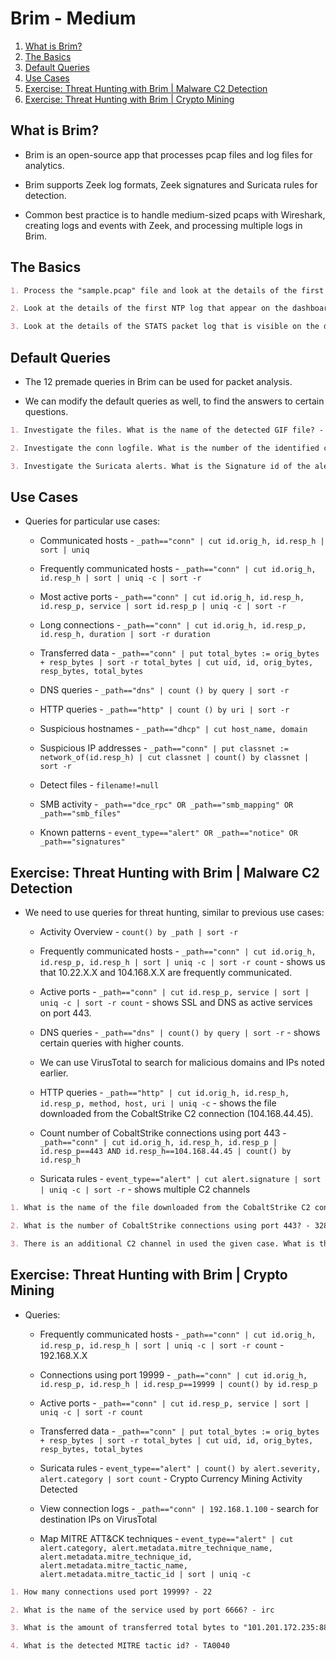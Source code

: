 # Brim - Medium

1. [What is Brim?](#what-is-brim)
2. [The Basics](#the-basics)
3. [Default Queries](#default-queries)
4. [Use Cases](#use-cases)
5. [Exercise: Threat Hunting with Brim | Malware C2 Detection](#exercise-threat-hunting-with-brim--malware-c2-detection)
6. [Exercise: Threat Hunting with Brim | Crypto Mining](#exercise-threat-hunting-with-brim--crypto-mining)

## What is Brim?

* Brim is an open-source app that processes pcap files and log files for analytics.

* Brim supports Zeek log formats, Zeek signatures and Suricata rules for detection.

* Common best practice is to handle medium-sized pcaps with Wireshark, creating logs and events with Zeek, and processing multiple logs in Brim.

## The Basics

```markdown
1. Process the "sample.pcap" file and look at the details of the first DNS log that appear on the dashboard. What is the "qclass_name"? - C_INTERNET

2. Look at the details of the first NTP log that appear on the dashboard. What is the "duration" value? - 0.005

3. Look at the details of the STATS packet log that is visible on the dashboard. What is the "reassem_tcp_size"? - 540
```

## Default Queries

* The 12 premade queries in Brim can be used for packet analysis.

* We can modify the default queries as well, to find the answers to certain questions.

```markdown
1. Investigate the files. What is the name of the detected GIF file? - cat01_with_hidden_text.gif

2. Investigate the conn logfile. What is the number of the identified city names? - 2

3. Investigate the Suricata alerts. What is the Signature id of the alert category "Potential Corporate Privacy Violation"? - 2,012,887
```

## Use Cases

* Queries for particular use cases:

  * Communicated hosts - ```_path=="conn" | cut id.orig_h, id.resp_h | sort | uniq```

  * Frequently communicated hosts - ```_path=="conn" | cut id.orig_h, id.resp_h | sort | uniq -c | sort -r```

  * Most active ports - ```_path=="conn" | cut id.orig_h, id.resp_h, id.resp_p, service | sort id.resp_p | uniq -c | sort -r```

  * Long connections - ```_path=="conn" | cut id.orig_h, id.resp_p, id.resp_h, duration | sort -r duration```

  * Transferred data - ```_path=="conn" | put total_bytes := orig_bytes + resp_bytes | sort -r total_bytes | cut uid, id, orig_bytes, resp_bytes, total_bytes```

  * DNS queries - ```_path=="dns" | count () by query | sort -r```

  * HTTP queries - ```_path=="http" | count () by uri | sort -r```

  * Suspicious hostnames - ```_path=="dhcp" | cut host_name, domain```

  * Suspicious IP addresses - ```_path=="conn" | put classnet := network_of(id.resp_h) | cut classnet | count() by classnet | sort -r```

  * Detect files - ```filename!=null```

  * SMB activity - ```_path=="dce_rpc" OR _path=="smb_mapping" OR _path=="smb_files"```

  * Known patterns - ```event_type=="alert" OR _path=="notice" OR _path=="signatures"```

## Exercise: Threat Hunting with Brim | Malware C2 Detection

* We need to use queries for threat hunting, similar to previous use cases:

  * Activity Overview - ```count() by _path | sort -r```

  * Frequently communicated hosts - ```_path=="conn" | cut id.orig_h, id.resp_p, id.resp_h | sort | uniq -c | sort -r count``` - shows us that 10.22.X.X and 104.168.X.X are frequently communicated.

  * Active ports - ```_path=="conn" | cut id.resp_p, service | sort | uniq -c | sort -r count``` - shows SSL and DNS as active services on port 443.

  * DNS queries - ```_path=="dns" | count() by query | sort -r``` - shows certain queries with higher counts.

  * We can use VirusTotal to search for malicious domains and IPs noted earlier.

  * HTTP queries - ```_path=="http" | cut id.orig_h, id.resp_h, id.resp_p, method, host, uri | uniq -c``` - shows the file downloaded from the CobaltStrike C2 connection (104.168.44.45).

  * Count number of CobaltStrike connections using port 443 - ```_path=="conn" | cut id.orig_h, id.resp_h, id.resp_p | id.resp_p==443 AND id.resp_h==104.168.44.45 | count() by id.resp_h```

  * Suricata rules - ```event_type=="alert" | cut alert.signature | sort | uniq -c | sort -r``` - shows multiple C2 channels

```markdown
1. What is the name of the file downloaded from the CobaltStrike C2 connection? - 4564.exe

2. What is the number of CobaltStrike connections using port 443? - 328

3. There is an additional C2 channel in used the given case. What is the name of the secondary C2 channel? - IcedID
```

## Exercise: Threat Hunting with Brim | Crypto Mining

* Queries:

  * Frequently communicated hosts - ```_path=="conn" | cut id.orig_h, id.resp_p, id.resp_h | sort | uniq -c | sort -r count``` - 192.168.X.X

  * Connections using port 19999 - ```_path=="conn" | cut id.orig_h, id.resp_p, id.resp_h | id.resp_p==19999 | count() by id.resp_p```

  * Active ports - ```_path=="conn" | cut id.resp_p, service | sort | uniq -c | sort -r count```

  * Transferred data - ```_path=="conn" | put total_bytes := orig_bytes + resp_bytes | sort -r total_bytes | cut uid, id, orig_bytes, resp_bytes, total_bytes```

  * Suricata rules - ```event_type=="alert" | count() by alert.severity, alert.category | sort count``` - Crypto Currency Mining Activity Detected

  * View connection logs - ```_path=="conn" | 192.168.1.100``` - search for destination IPs on VirusTotal

  * Map MITRE ATT&CK techniques - ```event_type=="alert" | cut alert.category, alert.metadata.mitre_technique_name, alert.metadata.mitre_technique_id, alert.metadata.mitre_tactic_name, alert.metadata.mitre_tactic_id | sort | uniq -c```

```markdown
1. How many connections used port 19999? - 22

2. What is the name of the service used by port 6666? - irc

3. What is the amount of transferred total bytes to "101.201.172.235:8888"? - 3,729

4. What is the detected MITRE tactic id? - TA0040
```
